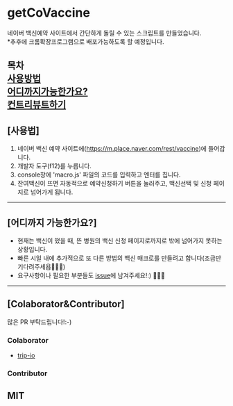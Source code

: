 # **getCoVaccine**
네이버 백신예약 사이트에서 간단하게 돌릴 수 있는 스크립트를 만들었습니다.         
*추후에 크롬확장프로그램으로 배포가능하도록 할 예정입니다.


**목차**  
[사용방법](#사용법)  
[어디까지가능한가요?](#어디까지-가능한가요)  
[컨트리뷰트하기](#ColaboratorContributor)  
-------------------------

## [사용법]
1. 네이버 백신 예약 사이트에(https://m.place.naver.com/rest/vaccine)에 들어갑니다. 
2. 개발자 도구(f12)를 누릅니다. 
3. console창에 'macro.js' 파일의 코드를 입력하고 엔터를 칩니다. 
4. 잔여백신이 뜨면 자동적으로 예약신청하기 버튼을 눌러주고, 백신선택 및 신청 페이지로 넘어가게 됩니다.
-------------------------
## [어디까지 가능한가요?]
- 현재는 백신이 떴을 때, 뜬 병원의 백신 신청 페이지로까지로 밖에 넘어가지 못하는 상황입니다. 
- 빠른 시일 내에 추가적으로 또 다른 방법의 백신 매크로를 만들려고 합니다(조금만 기다려주세욥🙆🏻‍♂️)
- 요구사항이나 필요한 부분들도 [issue](https://github.com/narongchan/getCoVaccine/issues)에 남겨주세요!:) 🙋🏻‍♂️

-------------------------
## [Colaborator&Contributor]

많은  PR 부탁드립니다!:-)
### Colaborator

 - [trip-io](https://github.com/trip-io)
### Contributor
    
## MIT